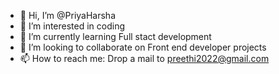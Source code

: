 - 👋 Hi, I’m @PriyaHarsha
- 👀 I’m interested in coding
- 🌱 I’m currently learning Full stact development
- 💞️ I’m looking to collaborate on Front end developer projects
- 📫 How to reach me: Drop a mail to preethi2022@gmail.com

